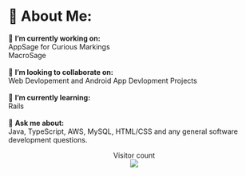 # 💫 About Me:
🔭 **I’m currently working on:**  <br>
AppSage for Curious Markings <br>
MacroSage <br>
<br>👯 **I’m looking to collaborate on:**  <br>
Web Devlopement and Android App Devlopment Projects<br>
<br>🌱 **I’m currently learning:**  <br>Rails<br><br>
💬 **Ask me about:** 
<br>Java, TypeScript, AWS, MySQL, HTML/CSS and any general software development questions.<br>

<p align="center"> 
  Visitor count<br>
  <img src="https://profile-counter.glitch.me/sam131102/count.svg" />
</p>
<!--
**sam131102/sam131102** is a ✨ _special_ ✨ repository because its `README.md` (this file) appears on your GitHub profile.

Here are some ideas to get you started:

- 🔭 I’m currently working on ...
- 🌱 I’m currently learning ...
- 👯 I’m looking to collaborate on ...
- 🤔 I’m looking for help with ...
- 💬 Ask me about ...
- 📫 How to reach me: ...
- 😄 Pronouns: ...
- ⚡ Fun fact: ...
-->
